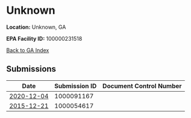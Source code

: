 # Unknown

**Location:** Unknown, GA

**EPA Facility ID:** 100000231518

[Back to GA Index](../../index.md)

## Submissions

| Date | Submission ID | Document Control Number |
|------|--------------|-------------------------|
| [2020-12-04](submissions/1000091167.md) | 1000091167 |  |
| [2015-12-21](submissions/1000054617.md) | 1000054617 |  |
